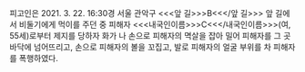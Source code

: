 피고인은 2021. 3. 22. 16:30경 서울 관악구 <<<앞 길>>>B<<</앞 길>>> 앞 길에서 비둘기에게 먹이를 주던 중 피해자 <<<내국인이름>>>C<<</내국인이름>>>(여, 55세)로부터 제지를 당하자 화가 나 손으로 피해자의 멱살을 잡아 밀어 피해자를 그 곳 바닥에 넘어뜨리고, 손으로 피해자의 볼을 꼬집고, 발로 피해자의 얼굴 부위를 차 피해자를 폭행하였다.